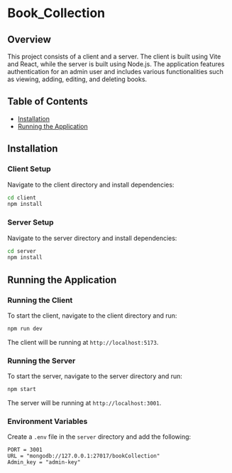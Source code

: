 ﻿# Book_Collection

## Overview
This project consists of a client and a server. The client is built using Vite and React, while the server is built using Node.js. The application features authentication for an admin user and includes various functionalities such as viewing, adding, editing, and deleting books.

## Table of Contents
- [Installation](#installation)
- [Running the Application](#running-the-application)

## Installation

### Client Setup
Navigate to the client directory and install dependencies:
```bash
cd client
npm install
```

### Server Setup
Navigate to the server directory and install dependencies:
```bash
cd server
npm install
```

## Running the Application

### Running the Client
To start the client, navigate to the client directory and run:
```bash
npm run dev
```
The client will be running at `http://localhost:5173`.

### Running the Server
To start the server, navigate to the server directory and run:
```bash
npm start
```
The server will be running at `http://localhost:3001`.

### Environment Variables
Create a `.env` file in the `server` directory and add the following:
```
PORT = 3001
URL = "mongodb://127.0.0.1:27017/bookCollection"
Admin_key = "admin-key"
```
